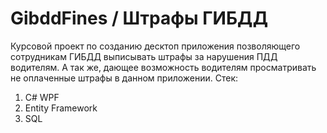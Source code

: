 # GibddFines / Штрафы ГИБДД
Курсовой проект по созданию десктоп приложения позволяющего сотрудникам ГИБДД выписывать штрафы за нарушения ПДД водителям. 
А так же, дающее возможность водителям просматривать не оплаченные штрафы в данном приложении.
Стек:
1. C# WPF
2. Entity Framework
3. SQL
